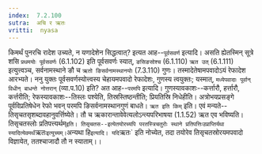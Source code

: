 ```yaml
---
index:  7.2.100
sutra:  अचि र ऋतः
vritti:  nyasa
---
```


किमर्थं पुनरचि रादेश उच्यते, न यणादेशेन सिद्धत्वात्? इत्यत आह--`पूर्वसवर्ण` इत्यादि। असति ह्येतस्मिन् सूत्रे शसि `प्रथमयोः पूर्वसवर्णः` (6.1.102) इति पूर्वसवर्णः स्यात्, `ङसिङसोश्च` (6.1.110) `ऋत उत्` (6.1.111) इत्युत्त्वञ्च, सर्वनामस्थाने ङौ च `ऋतो ङिसर्वनामस्थानयोः` (7.3.110) गुणः। तस्मादेतेषामपवादोऽयं रेफादेश आरभ्यते। ननु युक्तः पूर्वसवर्णस्योत्त्वस्य चेहायमपवादो रेफादेशः, गुणस्य त्वयुक्तः; यस्मात्, `मध्येपवादाः पूर्वान् विधीन् बाधन्ते नोत्तरान्` (व्या.प.10) इति? अत आह--`परमपि` इत्यादि। गुणस्यावकाशः--कर्त्तारौ, हर्त्तारौ, कर्त्तरीति; रेफस्यावकाशः--तिस्लः पश्येति, तिस्रस्तिष्ठन्तीति; प्रियतिस्रि निधेहीति। अत्रोभयप्रसङ्गे पूर्वविप्रतिषेधेन रेफो भवन् परमपि ङिसर्वनामस्थानगुणं बाधते।
`ऋत इति किम्` इति। एवं मन्यते--तिसृचतसृशब्दावहानुवर्त्तिष्येते। तौ च ऋकारान्तावेवेत्यलोऽन्त्यपरिभाषया (1.1.52) ऋत एव भविष्यति। तिसृचतस्लोः प्रतिपत्त्यर्थम्` इति। तिसृचतस--इत्येतयोरच्यपि परतस्त्रिचतुरोः स्थाने प्रतिपत्तिःउप्राप्तिर्यथा स्यादित्येवमर्थं `ऋतः` इत्युच्यम्। `अन्यथा हि` इत्यादि। यदि `ऋतः` इति नोच्येत, तदा तयोरेव तिसृचतस्रोरयमपवादो विज्ञायेत, ततश्चाजादौ तौ न स्याताम्।।

